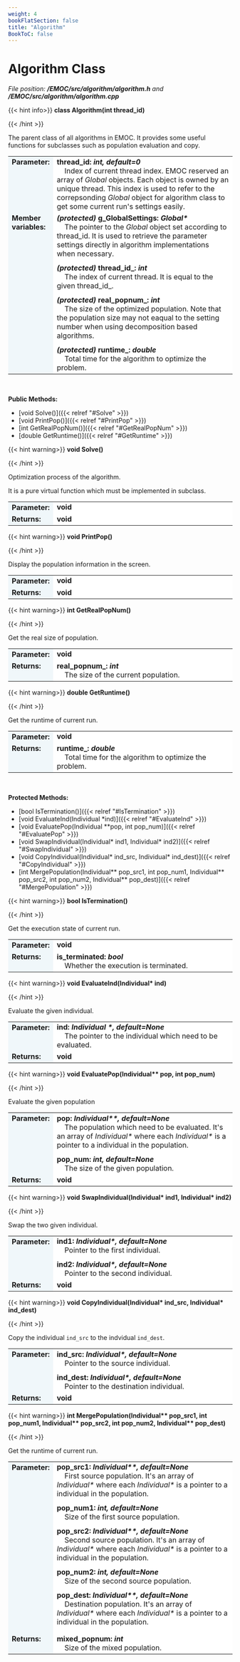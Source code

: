 ```yaml
---
weight: 4
bookFlatSection: false
title: "Algorithm"
BookToC: false
---
```


# Algorithm Class

*File position: **/EMOC/src/algorithm/algorithm.h** and **/EMOC/src/algorithm/algorithm.cpp***

{{< hint info>}}
**class Algorithm(int thread_id)**

{{< /hint >}}

The parent class of all algorithms in EMOC.  It provides some useful functions for subclasses such as population evaluation and copy.

<style>
    .emoc_doc_table_title{
        background-color:#F0F7FA;
    }
    .emoc_doc_table_content{
        background-color:#FFFFFF;
        width:100%;
    }
</style>

<table class="emoc_doc_table" style="overflow-x: hidden;">
    <tbody>
    <tr>
        <td rowspan="2" ALIGN="left" VALIGN="top"  class="emoc_doc_table_title"><strong class="wuhu">Parameter:</strong></td>
    </tr>
    <tr>
        <td class="emoc_doc_table_content" >
            <strong>thread_id: <i>int, default=0</i></strong><br/>&nbsp &nbsp Index of current thread index. EMOC reserved an array of <i>Global</i> objects. Each object is owned by an unique thread. This index is used to refer to the correpsonding <i>Global</i> object for algorithm class to get some current run's settings easily.
        </td>
    </tr>
    <tr class="emoc_doc_table_title">
        <td rowspan="2" ALIGN="left" VALIGN="top"  class="emoc_doc_table_title"><strong class="wuhu">Member variables:</strong></td>
    </tr>
    <tr >
        <td class="emoc_doc_table_content">
            <strong><i>(protected)</i> g_GlobalSettings: <i>Global*</i></strong><br/>&nbsp &nbsp The pointer to the <i>Global</i> object set according to thread_id. It is used to retrieve the parameter settings directly in algorithm implementations when necessary.<div style="line-height:75%;"><br></div>
            <strong><i>(protected)</i> thread_id_: <i>int</i></strong><br/>&nbsp &nbsp The index of current thread. It is equal to the given thread_id_.<div style="line-height:75%;"><br></div>
            <strong><i>(protected)</i> real_popnum_: <i>int</i></strong><br/>&nbsp &nbsp The size of the optimized population. Note that the population size may not eaqual to the setting number when using decomposition based algorithms. <div style="line-height:75%;"><br></div>
            <strong><i>(protected)</i> runtime_: <i>double</i></strong><br/>&nbsp &nbsp Total time for the algorithm to optimize the problem.
        </td>
    </tr>
    </tbody>
</table>

<br/>

**Public Methods:**

- [void Solve()]({{< relref "#Solve" >}})
- [void PrintPop()]({{< relref "#PrintPop" >}})
- [int GetRealPopNum()]({{< relref "#GetRealPopNum" >}})
- [double GetRuntime()]({{< relref "#GetRuntime" >}})

<div id="Solve">

{{< hint warning>}}
**void Solve()**

{{< /hint >}}

</div>

Optimization process of the algorithm.

It is a pure virtual function which must be implemented in subclass.

<table class="emoc_doc_table" style="overflow-x: hidden">
    <tbody>
    <tr>
        <td rowspan="2" ALIGN="left" VALIGN="top"  class="emoc_doc_table_title"><strong class="wuhu">Parameter:</strong></td>
    </tr>
    <tr>
        <td class="emoc_doc_table_content" >
            <strong>void</strong>
        </td>
    </tr>
    <tr class="emoc_doc_table_title">
        <td rowspan="2" ALIGN="left" VALIGN="top"  class="emoc_doc_table_title"><strong class="wuhu">Returns:</strong></td>
    </tr>
    <tr >
        <td class="emoc_doc_table_content">
            <strong>void</strong>
        </td>
    </tr>
    </tbody>
</table>



<div id="PrintPop">

{{< hint warning>}}
**void PrintPop()**

{{< /hint >}}

</div>

Display the population information in the screen.

<table class="emoc_doc_table" style="overflow-x: hidden">
    <tbody >
    <tr>
        <td rowspan="2" ALIGN="left" VALIGN="top"  class="emoc_doc_table_title"><strong class="wuhu">Parameter:</strong></td>
    </tr>
    <tr >
        <td class="emoc_doc_table_content">
            <strong>void</strong>
        </td>
    </tr>
    <tr class="emoc_doc_table_title">
        <td rowspan="2" ALIGN="left" VALIGN="top"  class="emoc_doc_table_title"><strong class="wuhu">Returns:</strong></td>
    </tr>
    <tr >
        <td class="emoc_doc_table_content">
			<strong>void</strong>
        </td>
    </tr>
    </tbody>
</table>



<div id="GetRealPopNum">

{{< hint warning>}}
**int GetRealPopNum()**

{{< /hint >}}

</div>

Get the real size of population.

<table class="emoc_doc_table" style="overflow-x: hidden">
    <tbody >
    <tr>
        <td rowspan="2" ALIGN="left" VALIGN="top"  class="emoc_doc_table_title"><strong class="wuhu">Parameter:</strong></td>
    </tr>
    <tr >
        <td class="emoc_doc_table_content">
            <strong>void</strong>
        </td>
    </tr>
    <tr class="emoc_doc_table_title">
        <td rowspan="2" ALIGN="left" VALIGN="top"  class="emoc_doc_table_title"><strong class="wuhu">Returns:</strong></td>
    </tr>
    <tr >
        <td class="emoc_doc_table_content">
			<strong>real_popnum_: <i>int</i></strong><br/>&nbsp &nbsp The size of the current population.
        </td>
    </tr>
    </tbody>
</table>



<div id="GetRuntime">

{{< hint warning>}}
**double GetRuntime()**

{{< /hint >}}

</div>

Get the runtime of current run.

<table class="emoc_doc_table" style="overflow-x: hidden">
    <tbody >
    <tr>
        <td rowspan="2" ALIGN="left" VALIGN="top"  class="emoc_doc_table_title"><strong class="wuhu">Parameter:</strong></td>
    </tr>
    <tr >
        <td class="emoc_doc_table_content">
            <strong>void</strong>
        </td>
    </tr>
    <tr class="emoc_doc_table_title">
        <td rowspan="2" ALIGN="left" VALIGN="top"  class="emoc_doc_table_title"><strong class="wuhu">Returns:</strong></td>
    </tr>
    <tr >
        <td class="emoc_doc_table_content">
			<strong>runtime_: <i>double</i></strong><br/>&nbsp &nbsp Total time for the algorithm to optimize the problem.
        </td>
    </tr>
    </tbody>
</table>



<br/>

**Protected Methods:**

- [bool IsTermination()]({{< relref "#IsTermination" >}})
- [void EvaluateInd(Individual *ind)]({{< relref "#EvaluateInd" >}})
- [void EvaluatePop(Individual **pop, int pop_num)]({{< relref "#EvaluatePop" >}})
- [void SwapIndividual(Individual* ind1, Individual* ind2)]({{< relref "#SwapIndividual" >}})
- [void CopyIndividual(Individual* ind_src, Individual* ind_dest)]({{< relref "#CopyIndividual" >}})
- [int MergePopulation(Individual** pop_src1, int pop_num1, Individual** pop_src2, int pop_num2, Individual** pop_dest)]({{< relref "#MergePopulation" >}})

<div id="IsTermination">

{{< hint warning>}}
**bool IsTermination()**

{{< /hint >}}

</div>

Get the execution state of current run.

<table class="emoc_doc_table" style="overflow-x: hidden">
    <tbody >
    <tr>
        <td rowspan="2" ALIGN="left" VALIGN="top"  class="emoc_doc_table_title"><strong class="wuhu">Parameter:</strong></td>
    </tr>
    <tr >
        <td class="emoc_doc_table_content">
            <strong>void</strong>
        </td>
    </tr>
    <tr class="emoc_doc_table_title">
        <td rowspan="2" ALIGN="left" VALIGN="top"  class="emoc_doc_table_title"><strong class="wuhu">Returns:</strong></td>
    </tr>
    <tr >
        <td class="emoc_doc_table_content">
			<strong>is_terminated: <i>bool</i></strong><br/>&nbsp &nbsp Whether the execution is terminated.
        </td>
    </tr>
    </tbody>
</table>



<div id="EvaluateInd">

{{< hint warning>}}
**void EvaluateInd(Individual\* ind)**

{{< /hint >}}

</div>

Evaluate the given individual.

<table class="emoc_doc_table" style="overflow-x: hidden">
    <tbody >
    <tr>
        <td rowspan="2" ALIGN="left" VALIGN="top"  class="emoc_doc_table_title"><strong class="wuhu">Parameter:</strong></td>
    </tr>
    <tr >
        <td class="emoc_doc_table_content">
            <strong>ind: <i>Individual *, default=None</i></strong><br/>&nbsp &nbsp The pointer to the individual which need to be evaluated.
        </td>
    </tr>
    <tr class="emoc_doc_table_title">
        <td rowspan="2" ALIGN="left" VALIGN="top"  class="emoc_doc_table_title"><strong class="wuhu">Returns:</strong></td>
    </tr>
    <tr >
        <td class="emoc_doc_table_content">
            <strong>void</strong>
        </td>
    </tr>
    </tbody>
</table>





<div id="EvaluatePop">

{{< hint warning>}}
**void EvaluatePop(Individual\*\* pop, int pop_num)**

{{< /hint >}}

</div>

Evaluate the given population

<table class="emoc_doc_table" style="overflow-x: hidden">
    <tbody >
    <tr>
        <td rowspan="2" ALIGN="left" VALIGN="top"  class="emoc_doc_table_title"><strong class="wuhu">Parameter:</strong></td>
    </tr>
    <tr >
        <td class="emoc_doc_table_content">
            <strong>pop: <i>Individual**, default=None</i></strong><br/>&nbsp &nbsp The population which need to be evaluated. It's an array of <i>Individual*</i> where each <i>Individual*</i> is a pointer to a individual in the population.<div style="line-height:75%;"><br></div>
			<strong>pop_num: <i>int, default=None</i></strong><br/>&nbsp &nbsp The size of the given population.
        </td>
    </tr>
    <tr class="emoc_doc_table_title">
        <td rowspan="2" ALIGN="left" VALIGN="top"  class="emoc_doc_table_title"><strong class="wuhu">Returns:</strong></td>
    </tr>
    <tr >
        <td class="emoc_doc_table_content">
            <strong>void</strong>
        </td>
    </tr>
    </tbody>
</table>





<div id="SwapIndividual">

{{< hint warning>}}
**void SwapIndividual(Individual\* ind1, Individual\* ind2)**

{{< /hint >}}

</div>

Swap the two given individual.

<table class="emoc_doc_table" style="overflow-x: hidden">
    <tbody >
    <tr>
        <td rowspan="2" ALIGN="left" VALIGN="top"  class="emoc_doc_table_title"><strong class="wuhu">Parameter:</strong></td>
    </tr>
    <tr >
        <td class="emoc_doc_table_content">
            <strong>ind1: <i>Individual*, default=None</i></strong><br/>&nbsp &nbsp Pointer to the first individual.<div style="line-height:75%;"><br></div>
			<strong>ind2: <i>Individual*, default=None</i></strong><br/>&nbsp &nbsp Pointer to the second individual.
        </td>
    </tr>
    <tr class="emoc_doc_table_title">
        <td rowspan="2" ALIGN="left" VALIGN="top"  class="emoc_doc_table_title"><strong class="wuhu">Returns:</strong></td>
    </tr>
    <tr >
        <td class="emoc_doc_table_content">
			<strong>void</strong>
        </td>
    </tr>
    </tbody>
</table>



<div id="CopyIndividual">

{{< hint warning>}}
**void CopyIndividual(Individual\* ind_src, Individual\* ind_dest)**

{{< /hint >}}

</div>

Copy the individual `ind_src` to the indvidual `ind_dest`.

<table class="emoc_doc_table" style="overflow-x: hidden">
    <tbody >
    <tr>
        <td rowspan="2" ALIGN="left" VALIGN="top"  class="emoc_doc_table_title"><strong class="wuhu">Parameter:</strong></td>
    </tr>
    <tr >
        <td class="emoc_doc_table_content">
           <strong>ind_src: <i>Individual*, default=None</i></strong><br/>&nbsp &nbsp Pointer to the source individual.<div style="line-height:75%;"><br></div>
			<strong>ind_dest: <i>Individual*, default=None</i></strong><br/>&nbsp &nbsp Pointer to the destination individual.
        </td>
    </tr>
    <tr class="emoc_doc_table_title">
        <td rowspan="2" ALIGN="left" VALIGN="top"  class="emoc_doc_table_title"><strong class="wuhu">Returns:</strong></td>
    </tr>
    <tr >
        <td class="emoc_doc_table_content">
			<strong>void</strong>
        </td>
    </tr>
    </tbody>
</table>





<div id="MergePopulation">

{{< hint warning>}}
**int MergePopulation(Individual\*\* pop_src1, int pop_num1, Individual\*\* pop_src2, int pop_num2, Individual\*\* pop_dest)**

{{< /hint >}}

</div>

Get the runtime of current run.

<table class="emoc_doc_table" style="overflow-x: hidden">
    <tbody >
    <tr>
        <td rowspan="2" ALIGN="left" VALIGN="top"  class="emoc_doc_table_title"><strong class="wuhu">Parameter:</strong></td>
    </tr>
    <tr >
        <td class="emoc_doc_table_content">
           <strong>pop_src1: <i>Individual**, default=None</i></strong><br/>&nbsp &nbsp First source population. It's an array of <i>Individual*</i> where each <i>Individual*</i> is a pointer to a individual in the population.<div style="line-height:75%;"><br></div>
           <strong>pop_num1: <i>int, default=None</i></strong><br/>&nbsp &nbsp Size of the first source population.<div style="line-height:75%;"><br></div>
           <strong>pop_src2: <i>Individual**, default=None</i></strong><br/>&nbsp &nbsp Second source population. It's an array of <i>Individual*</i> where each <i>Individual*</i> is a pointer to a individual in the population.<div style="line-height:75%;"><br></div>
           <strong>pop_num2: <i>int, default=None</i></strong><br/>&nbsp &nbsp Size of the second source population.<div style="line-height:75%;"><br></div>
           <strong>pop_dest: <i>Individual**, default=None</i></strong><br/>&nbsp &nbsp Destination population. It's an array of <i>Individual*</i> where each <i>Individual*</i> is a pointer to a individual in the population.<div style="line-height:75%;"><br></div>
        </td>
    </tr>
    <tr class="emoc_doc_table_title">
        <td rowspan="2" ALIGN="left" VALIGN="top"  class="emoc_doc_table_title"><strong class="wuhu">Returns:</strong></td>
    </tr>
    <tr >
        <td class="emoc_doc_table_content">
			<strong>mixed_popnum: <i>int</i></strong><br/>&nbsp &nbsp Size of the mixed population. 
        </td>
    </tr>
    </tbody>
</table>











